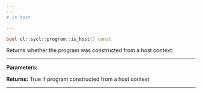 ```yaml
---
---
# is_host

---
```


```cpp
bool cl::sycl::program::is_host() const
```


Returns whether the program was constructed from a host context. 


---
**Parameters:**

**Returns:** True if program constructed from a host context 

---
